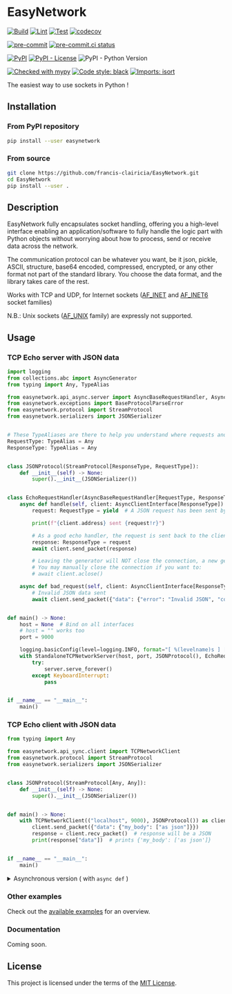 # EasyNetwork
[![Build](https://github.com/francis-clairicia/EasyNetwork/actions/workflows/build.yml/badge.svg)](https://github.com/francis-clairicia/EasyNetwork/actions/workflows/build.yml)
[![Lint](https://github.com/francis-clairicia/EasyNetwork/actions/workflows/lint.yml/badge.svg)](https://github.com/francis-clairicia/EasyNetwork/actions/workflows/lint.yml)
[![Test](https://github.com/francis-clairicia/EasyNetwork/actions/workflows/test.yml/badge.svg)](https://github.com/francis-clairicia/EasyNetwork/actions/workflows/test.yml)
[![codecov](https://codecov.io/gh/francis-clairicia/EasyNetwork/branch/main/graph/badge.svg?token=3EGAHE4LZY)](https://codecov.io/gh/francis-clairicia/EasyNetwork)

[![pre-commit](https://img.shields.io/badge/pre--commit-enabled-brightgreen?logo=pre-commit)](https://github.com/pre-commit/pre-commit)
[![pre-commit.ci status](https://results.pre-commit.ci/badge/github/francis-clairicia/EasyNetwork/main.svg)](https://results.pre-commit.ci/latest/github/francis-clairicia/EasyNetwork/main)

[![PyPI](https://img.shields.io/pypi/v/easynetwork)](https://pypi.org/project/easynetwork/)
[![PyPI - License](https://img.shields.io/pypi/l/easynetwork)](https://github.com/francis-clairicia/EasyNetwork/blob/main/LICENSE)
![PyPI - Python Version](https://img.shields.io/pypi/pyversions/easynetwork)

[![Checked with mypy](http://www.mypy-lang.org/static/mypy_badge.svg)](http://mypy-lang.org/)
[![Code style: black](https://img.shields.io/badge/code%20style-black-000000.svg)](https://github.com/psf/black)
[![Imports: isort](https://img.shields.io/badge/%20imports-isort-%231674b1?style=flat&labelColor=ef8336)](https://pycqa.github.io/isort/)

The easiest way to use sockets in Python !

## Installation
### From PyPI repository
```sh
pip install --user easynetwork
```

### From source
```sh
git clone https://github.com/francis-clairicia/EasyNetwork.git
cd EasyNetwork
pip install --user .
```

## Description
EasyNetwork fully encapsulates socket handling, offering you a high-level interface enabling an application/software to fully handle the logic part
with Python objects without worrying about how to process, send or receive data across the network.

The communication protocol can be whatever you want, be it json, pickle, ASCII, structure, base64 encoded, compressed, encrypted,
or any other format not part of the standard library.
You choose the data format, and the library takes care of the rest.

Works with TCP and UDP, for Internet sockets ([AF_INET](https://docs.python.org/3/library/socket.html#socket.AF_INET) and [AF_INET6](https://docs.python.org/3/library/socket.html#socket.AF_INET6) socket families)

N.B.: Unix sockets ([AF_UNIX](https://docs.python.org/3/library/socket.html#socket.AF_UNIX) family) are expressly not supported.

## Usage
### TCP Echo server with JSON data
```py
import logging
from collections.abc import AsyncGenerator
from typing import Any, TypeAlias

from easynetwork.api_async.server import AsyncBaseRequestHandler, AsyncClientInterface, StandaloneTCPNetworkServer
from easynetwork.exceptions import BaseProtocolParseError
from easynetwork.protocol import StreamProtocol
from easynetwork.serializers import JSONSerializer


# These TypeAliases are there to help you understand where requests and responses are used in the code
RequestType: TypeAlias = Any
ResponseType: TypeAlias = Any


class JSONProtocol(StreamProtocol[ResponseType, RequestType]):
    def __init__(self) -> None:
        super().__init__(JSONSerializer())


class EchoRequestHandler(AsyncBaseRequestHandler[RequestType, ResponseType]):
    async def handle(self, client: AsyncClientInterface[ResponseType]) -> AsyncGenerator[None, RequestType]:
        request: RequestType = yield  # A JSON request has been sent by this client

        print(f"{client.address} sent {request!r}")

        # As a good echo handler, the request is sent back to the client
        response: ResponseType = request
        await client.send_packet(response)

        # Leaving the generator will NOT close the connection, a new generator will be created afterwards.
        # You may manually close the connection if you want to:
        # await client.aclose()

    async def bad_request(self, client: AsyncClientInterface[ResponseType], exc: BaseProtocolParseError) -> None:
        # Invalid JSON data sent
        await client.send_packet({"data": {"error": "Invalid JSON", "code": "parse_error"}})


def main() -> None:
    host = None  # Bind on all interfaces
    # host = "" works too
    port = 9000

    logging.basicConfig(level=logging.INFO, format="[ %(levelname)s ] [ %(name)s ] %(message)s")
    with StandaloneTCPNetworkServer(host, port, JSONProtocol(), EchoRequestHandler()) as server:
        try:
            server.serve_forever()
        except KeyboardInterrupt:
            pass


if __name__ == "__main__":
    main()
```

### TCP Echo client with JSON data
```py
from typing import Any

from easynetwork.api_sync.client import TCPNetworkClient
from easynetwork.protocol import StreamProtocol
from easynetwork.serializers import JSONSerializer


class JSONProtocol(StreamProtocol[Any, Any]):
    def __init__(self) -> None:
        super().__init__(JSONSerializer())


def main() -> None:
    with TCPNetworkClient(("localhost", 9000), JSONProtocol()) as client:
        client.send_packet({"data": {"my_body": ["as json"]}})
        response = client.recv_packet()  # response will be a JSON
        print(response["data"])  # prints {'my_body': ['as json']}


if __name__ == "__main__":
    main()
```

<details markdown="1">
<summary>Asynchronous version ( with <code>async def</code> )</summary>

```py
import asyncio
from typing import Any

from easynetwork.api_async.client import AsyncTCPNetworkClient
from easynetwork.protocol import StreamProtocol
from easynetwork.serializers import JSONSerializer


class JSONProtocol(StreamProtocol[Any, Any]):
    def __init__(self) -> None:
        super().__init__(JSONSerializer())


async def main() -> None:
    async with AsyncTCPNetworkClient(("localhost", 9000), JSONProtocol()) as client:
        await client.send_packet({"data": {"my_body": ["as json"]}})
        response = await client.recv_packet()  # response will be a JSON
        print(response["data"])  # prints {'my_body': ['as json']}


if __name__ == "__main__":
    asyncio.run(main())
```

</details>

### Other examples
Check out the [available examples](./examples) for an overview.

### Documentation
Coming soon.

## License
This project is licensed under the terms of the [MIT License](https://github.com/francis-clairicia/EasyNetwork/blob/main/LICENSE).
